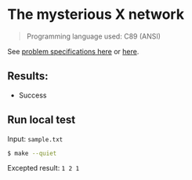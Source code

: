 # The mysterious X network

> Programming language used: C89 (ANSI)

See [problem specifications here](https://uva.onlinejudge.org/index.php?option=com_onlinejudge&Itemid=8&category=246&page=show_problem&problem=3589) or [here](https://icpcarchive.ecs.baylor.edu/index.php?option=com_onlinejudge&Itemid=8&page=show_problem&problem=1503).

## Results:

* Success

## Run local test

Input: `sample.txt`

```sh
$ make --quiet
```

Excepted result: `1 2 1`
